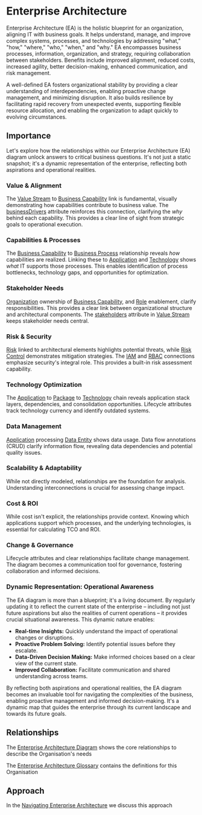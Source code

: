 # Enterprise Architecture

Enterprise Architecture (EA) is the holistic blueprint for an organization, aligning IT with business goals. It helps understand, manage, and improve complex systems, processes, and technologies by addressing "what," "how," "where," "who," "when," and "why." EA encompasses business processes, information, organization, and strategy, requiring collaboration between stakeholders. Benefits include improved alignment, reduced costs, increased agility, better decision-making, enhanced communication, and risk management. 

A well-defined EA fosters organizational stability by providing a clear understanding of interdependencies, enabling proactive change management, and minimizing disruption. It also builds resilience by facilitating rapid recovery from unexpected events, supporting flexible resource allocation, and enabling the organization to adapt quickly to evolving circumstances. 

## Importance

Let's explore how the relationships within our Enterprise Architecture (EA) diagram unlock answers to critical business questions. It's not just a static snapshot; it's a dynamic representation of the enterprise, reflecting both aspirations and operational realities.

### Value & Alignment

The [Value Stream](ea-glossary.md#value-stream) to [Business Capability](ea-glossary.md#business-capability) link is fundamental, visually demonstrating how capabilities contribute to business value. The [businessDrivers](ea-glossary.md#core-attributes) attribute reinforces this connection, clarifying the *why* behind each capability. This provides a clear line of sight from strategic goals to operational execution.

### Capabilities & Processes

The [Business Capability](ea-glossary.md#business-capability) to [Business Process](ea-glossary.md#business-process) relationship reveals *how* capabilities are realized. Linking these to [Application](ea-glossary.md#application) and [Technology](ea-glossary.md#technology) shows *what* IT supports those processes. This enables identification of process bottlenecks, technology gaps, and opportunities for optimization.

### Stakeholder Needs

[Organization](ea-glossary.md#organization) ownership of [Business Capability](ea-glossary.md#business-capability), and [Role](ea-glossary.md#role) enablement, clarify responsibilities. This provides a clear link between organizational structure and architectural components. The [stakeholders](ea-glossary.md#core-attributes) attribute in [Value Stream](ea-glossary.md#value-stream) keeps stakeholder needs central.

### Risk & Security

[Risk](ea-glossary.md#risk) linked to architectural elements highlights potential threats, while [Risk Control](ea-glossary.md#risk-control) demonstrates mitigation strategies. The [IAM](ea-glossary.md#iam-identity-and-access-management) and [RBAC](ea-glossary.md#rbac-role-based-access-control) connections emphasize security's integral role. This provides a built-in risk assessment capability.

### Technology Optimization

The [Application](ea-glossary.md#application) to [Package](ea-glossary.md#package) to [Technology](ea-glossary.md#technology) chain reveals application stack layers, dependencies, and consolidation opportunities. Lifecycle attributes track technology currency and identify outdated systems.

### Data Management

[Application](ea-glossary.md#application) processing [Data Entity](ea-glossary.md#data-entity) shows data usage. Data flow annotations (CRUD) clarify information flow, revealing data dependencies and potential quality issues.

### Scalability & Adaptability

While not directly modeled, relationships are the foundation for analysis. Understanding interconnections is crucial for assessing change impact.

### Cost & ROI

While cost isn't explicit, the relationships provide context. Knowing which applications support which processes, and the underlying technologies, is essential for calculating TCO and ROI.

### Change & Governance

Lifecycle attributes and clear relationships facilitate change management. The diagram becomes a communication tool for governance, fostering collaboration and informed decisions.

### Dynamic Representation: Operational Awareness

The EA diagram is more than a blueprint; it's a living document. By regularly updating it to reflect the current state of the enterprise – including not just future aspirations but also the realities of current operations – it provides crucial situational awareness. This dynamic nature enables:

* **Real-time Insights:** Quickly understand the impact of operational changes or disruptions.
* **Proactive Problem Solving:** Identify potential issues before they escalate.
* **Data-Driven Decision Making:** Make informed choices based on a clear view of the current state.
* **Improved Collaboration:** Facilitate communication and shared understanding across teams.

By reflecting both aspirations and operational realities, the EA diagram becomes an invaluable tool for navigating the complexities of the business, enabling proactive management and informed decision-making. It's a dynamic map that guides the enterprise through its current landscape and towards its future goals.

## Relationships

The [Enterprise Architecture Diagram](ea-diagram.md) shows the core relationships to describe the Organisation's needs

The [Enterprise Architecture Glossary](ea-glossary.md) contains the definitions for this Organisation

## Approach
In the [Navigating Enterprise Architecture](navigating-ea.md) we discuss this approach